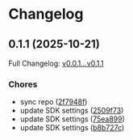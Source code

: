 # Changelog

## 0.1.1 (2025-10-21)

Full Changelog: [v0.0.1...v0.1.1](https://github.com/topiclakeinsights-crypto/stainless_topiclake_mcp_server-typescript/compare/v0.0.1...v0.1.1)

### Chores

* sync repo ([2f7948f](https://github.com/topiclakeinsights-crypto/stainless_topiclake_mcp_server-typescript/commit/2f7948f75d40719155676146a140e21b8cefc7c9))
* update SDK settings ([2509f73](https://github.com/topiclakeinsights-crypto/stainless_topiclake_mcp_server-typescript/commit/2509f73e82d4fb39d44796a3fc9e64c9be48c5c4))
* update SDK settings ([75ea899](https://github.com/topiclakeinsights-crypto/stainless_topiclake_mcp_server-typescript/commit/75ea899f48eda7bd98dc958b3752b452c9b85ebf))
* update SDK settings ([b8b727c](https://github.com/topiclakeinsights-crypto/stainless_topiclake_mcp_server-typescript/commit/b8b727c4f69aa8dbe87a47f7deb1608a69079cb8))
